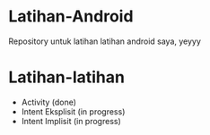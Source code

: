 # Latihan-Android
Repository untuk latihan latihan android saya, yeyyy

# Latihan-latihan
- Activity (done)
- Intent Eksplisit (in progress) 
- Intent Implisit (in progress)
